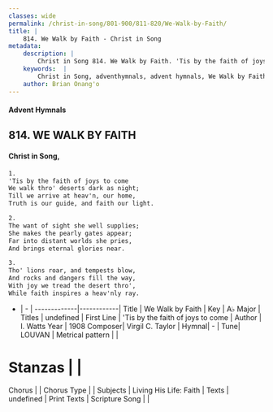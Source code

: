 ```yaml
---
classes: wide
permalink: /christ-in-song/801-900/811-820/We-Walk-by-Faith/
title: |
    814. We Walk by Faith - Christ in Song
metadata:
    description: |
        Christ in Song 814. We Walk by Faith. 'Tis by the faith of joys to come We walk thro' deserts dark as night; Till we arrive at heav'n, our home, Truth is our guide, and faith our light.
    keywords:  |
        Christ in Song, adventhymnals, advent hymnals, We Walk by Faith, 'Tis by the faith of joys to come. 
    author: Brian Onang'o
---
```


#### Advent Hymnals
## 814. WE WALK BY FAITH
####  Christ in Song,

```txt
1.
'Tis by the faith of joys to come
We walk thro' deserts dark as night;
Till we arrive at heav'n, our home,
Truth is our guide, and faith our light.

2.
The want of sight she well supplies;
She makes the pearly gates appear;
Far into distant worlds she pries,
And brings eternal glories near.

3.
Tho' lions roar, and tempests blow,
And rocks and dangers fill the way,
With joy we tread the desert thro',
While faith inspires a heav'nly ray.

```

- |   -  |
-------------|------------|
Title | We Walk by Faith |
Key | A♭ Major |
Titles | undefined |
First Line | 'Tis by the faith of joys to come |
Author | I. Watts
Year | 1908
Composer| Virgil C. Taylor |
Hymnal|  - |
Tune| LOUVAN |
Metrical pattern | |
# Stanzas |  |
Chorus |  |
Chorus Type |  |
Subjects | Living His Life: Faith |
Texts | undefined |
Print Texts | 
Scripture Song |  |
    
